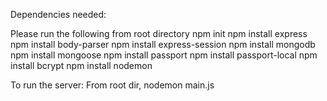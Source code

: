Dependencies needed:

Please run the following from root directory
npm init
npm install express
npm install body-parser
npm install express-session
npm install mongodb
npm install mongoose
npm install passport
npm install passport-local
npm install bcrypt
npm install nodemon

To run the server:
From root dir,
nodemon main.js
